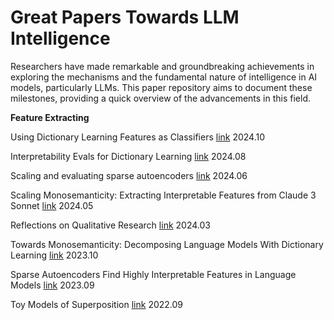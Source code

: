 # Great Papers Towards LLM Intelligence

Researchers have made remarkable and groundbreaking achievements in exploring the mechanisms and the fundamental nature of intelligence in AI models, particularly LLMs. This paper repository aims to document these milestones, providing a quick overview of the advancements in this field.

**Feature Extracting**

Using Dictionary Learning Features as Classifiers [link](https://transformer-circuits.pub/2024/features-as-classifiers/index.html) 2024.10

Interpretability Evals for Dictionary Learning [link](https://transformer-circuits.pub/2024/august-update/index.html#interp-evals) 2024.08

Scaling and evaluating sparse autoencoders [link](https://cdn.openai.com/papers/sparse-autoencoders.pdf) 2024.06

Scaling Monosemanticity: Extracting Interpretable Features from Claude 3 Sonnet [link](https://transformer-circuits.pub/2024/scaling-monosemanticity/index.html) 2024.05

Reflections on Qualitative Research [link](https://transformer-circuits.pub/2024/qualitative-essay/index.html) 2024.03

Towards Monosemanticity: Decomposing Language Models With Dictionary Learning [link](https://transformer-circuits.pub/2023/monosemantic-features/index.html) 2023.10

Sparse Autoencoders Find Highly Interpretable Features in Language Models [link](https://arxiv.org/pdf/2309.08600) 2023.09

Toy Models of Superposition [link](https://transformer-circuits.pub/2022/toy_model/index.html) 2022.09
